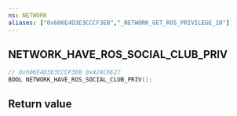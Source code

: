 ```yaml
---
ns: NETWORK
aliases: ["0x606E4D3E3CCCF3EB","_NETWORK_GET_ROS_PRIVILEGE_10"]
---
```

## NETWORK_HAVE_ROS_SOCIAL_CLUB_PRIV

```c
// 0x606E4D3E3CCCF3EB 0x424C6E27
BOOL NETWORK_HAVE_ROS_SOCIAL_CLUB_PRIV();
```


## Return value
